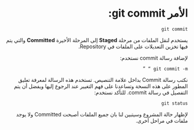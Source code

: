 <div dir="rtl" styyle="text-align:right">

# الأمر git commit:

`git commit`

يستخدم لنقل الملفات من مرحلة **Staged** إلى المرحلة الأخيرة **Committed** والتي يتم فيها تخزين التعديلات على الملفات في Repository.

لإضافة رسالة commit نستخدم:

`git commit -m “ ”`

نكتب رسالة Commit بداخل علامة التنصيص. تستخدم هذه الرسالة لمعرفة تعليق المطور على هذه النسخة وتساعدنا على فهم التغيير عند الرجوع إليها ويفضل أن يتم التفصيل في رسالة commit.
للتأكد نستخدم:

`git status`

لإظهار حالة المشروع وسيتبين لنا بان جميع الملفات أصبحت Committed ولا يوجد ملفات في مراحل أخرى.

</div>